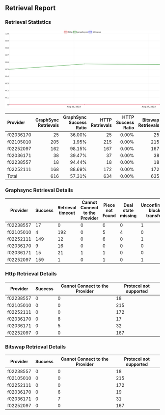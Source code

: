 ## Retrieval Report
### Retrieval Statistics
<img src="https://raw.githubusercontent.com/data-preservation-programs/filplus-checker-assets/main/filecoin-project/filecoin-plus-large-datasets/issues/2108/1693201846829.png"/>

| Provider  | GraphSync Retrievals | GraphSync Success Ratio | HTTP Retrievals | HTTP Success Ratio | Bitswap Retrievals | Bitswap Success Ratio |
| :-------- | -------------------: | ----------------------: | --------------: | -----------------: | -----------------: | --------------------: |
| f02036170 |                   25 |                  36.00% |              25 |              0.00% |                 25 |                 0.00% |
| f02105010 |                  205 |                   1.95% |             215 |              0.00% |                215 |                 0.00% |
| f02252097 |                  162 |                  98.15% |             167 |              0.00% |                167 |                 0.00% |
| f02036171 |                   38 |                  39.47% |              37 |              0.00% |                 38 |                 0.00% |
| f02238557 |                   18 |                  94.44% |              18 |              0.00% |                 18 |                 0.00% |
| f02252111 |                  168 |                  88.69% |             172 |              0.00% |                172 |                 0.00% |
| Total     |                  616 |                  57.31% |             634 |              0.00% |                635 |                 0.00% |

### Graphsync Retrieval Details
| Provider  | Success | Retrieval timeout | Cannot Connect to the Provider | Piece not Found | Deal state missing | Unconfirmed block transfer |
| --------- | ------- | ----------------- | ------------------------------ | --------------- | ------------------ | -------------------------- |
| f02238557 | 17      | 0                 | 0                              | 0               | 0                  | 1                          |
| f02105010 | 4       | 192               | 0                              | 5               | 4                  | 0                          |
| f02252111 | 149     | 12                | 0                              | 6               | 0                  | 1                          |
| f02036170 | 9       | 16                | 0                              | 0               | 0                  | 0                          |
| f02036171 | 15      | 21                | 1                              | 1               | 0                  | 0                          |
| f02252097 | 159     | 1                 | 0                              | 1               | 0                  | 1                          |

### Http Retrieval Details
| Provider  | Success | Cannot Connect to the Provider | Protocol not supported |
| --------- | ------- | ------------------------------ | ---------------------- |
| f02238557 | 0       | 0                              | 18                     |
| f02105010 | 0       | 0                              | 215                    |
| f02252111 | 0       | 0                              | 172                    |
| f02036170 | 0       | 8                              | 17                     |
| f02036171 | 0       | 5                              | 32                     |
| f02252097 | 0       | 0                              | 167                    |

### Bitswap Retrieval Details
| Provider  | Success | Cannot Connect to the Provider | Protocol not supported |
| --------- | ------- | ------------------------------ | ---------------------- |
| f02238557 | 0       | 0                              | 18                     |
| f02105010 | 0       | 0                              | 215                    |
| f02252111 | 0       | 0                              | 172                    |
| f02036170 | 0       | 6                              | 19                     |
| f02036171 | 0       | 7                              | 31                     |
| f02252097 | 0       | 0                              | 167                    |
